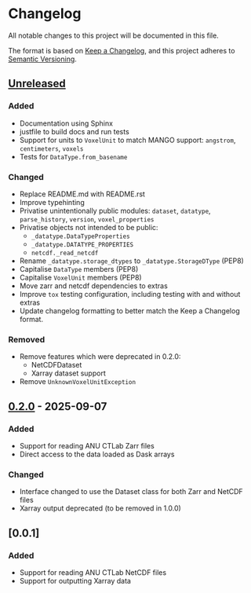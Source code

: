 # Changelog

All notable changes to this project will be documented in this file.

The format is based on [Keep a Changelog](https://keepachangelog.com/en/1.1.0/),
and this project adheres to [Semantic Versioning](https://semver.org/spec/v2.0.0.html).

## [Unreleased]

### Added

- Documentation using Sphinx
- justfile to build docs and run tests
- Support for units to `VoxelUnit` to match MANGO support: `angstrom`, `centimeters`, `voxels`
- Tests for `DataType.from_basename`

### Changed

- Replace README.md with README.rst
- Improve typehinting
- Privatise unintentionally public modules: `dataset`, `datatype`, `parse_history`, `version`, `voxel_properties`
- Privatise objects not intended to be public:
  - `_datatype.DataTypeProperties`
  - `_datatype.DATATYPE_PROPERTIES`
  - `netcdf._read_netcdf`
- Rename `_datatype.storage_dtypes` to `_datatype.StorageDType` (PEP8)
- Capitalise `DataType` members (PEP8)
- Capitalise `VoxelUnit` members (PEP8)
- Move zarr and netcdf dependencies to extras
- Improve `tox` testing configuration, including testing with and without extras
- Update changelog formatting to better match the Keep a Changelog format.

### Removed

- Remove features which were deprecated in 0.2.0:
  - NetCDFDataset
  - Xarray dataset support
- Remove `UnknownVoxelUnitException`

## [0.2.0] - 2025-09-07

### Added

- Support for reading ANU CTLab Zarr files
- Direct access to the data loaded as Dask arrays

### Changed

- Interface changed to use the Dataset class for both Zarr and NetCDF files
- Xarray output deprecated (to be removed in 1.0.0)

## [0.0.1]

### Added

- Support for reading ANU CTLab NetCDF files
- Support for outputting Xarray data

[unreleased]: https://github.com/MaterialsPhysicsANU/anu_ctlab_io/compare/v0.2.0...HEAD
[0.2.0]: https://github.com/MaterialsPhysicsANU/anu_ctlab_io/releases/tag/v0.2.0
